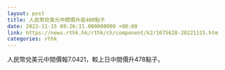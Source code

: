 ```yaml
---
layout: post
title: 人民幣兌美元中間價升逾400點子
date: 2022-11-15 09:26:11.000000000 +08:00
link: https://news.rthk.hk/rthk/ch/component/k2/1675620-20221115.htm
categories: rthk
---
```


人民幣兌美元中間價報7.0421，較上日中間價升478點子。
